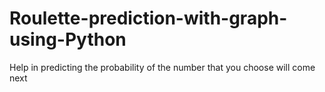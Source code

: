 # Roulette-prediction-with-graph-using-Python
Help in predicting the probability of the number that you choose will come next 
